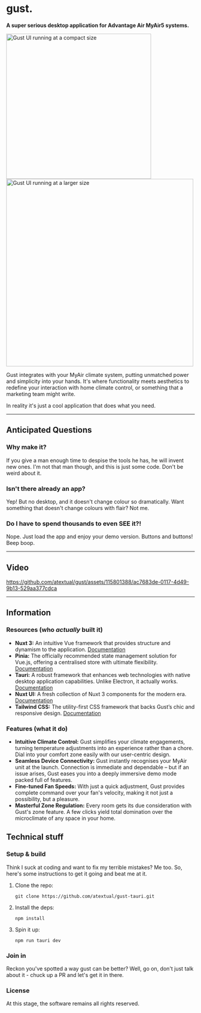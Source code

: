 # gust.
**A super serious desktop application for Advantage Air MyAir5 systems.**

<img height="387" alt="Gust UI running at a compact size" src="https://github.com/atextual/gust/assets/115801388/6342a27d-b923-4263-a63d-037eda833615">
<img width="500" alt="Gust UI running at a larger size" src="https://github.com/atextual/gust/assets/115801388/d74b0c92-a5d5-4f20-a979-850add62ddb4">

Gust integrates with your MyAir climate system, putting unmatched power and simplicity into your hands. It's where functionality meets aesthetics to redefine your interaction with home climate control, or something that a marketing team might write.

In reality it's just a cool application that does what you need.

---

## Anticipated Questions

### Why make it?
If you give a man enough time to despise the tools he has, he will invent new ones. I'm not that man though, and this is just some code. Don't be weird about it.

### Isn't there already an app?
Yep! But no desktop, and it doesn't change colour so dramatically. Want something that doesn't change colours with flair? Not me.

### Do I have to spend thousands to even SEE it?!
Nope. Just load the app and enjoy your demo version. Buttons and buttons! Beep boop.

---

## Video

https://github.com/atextual/gust/assets/115801388/ac7683de-0117-4d49-9b13-529aa377cdca

---

## Information

### Resources (who _actually_ built it)

- **Nuxt 3:** An intuitive Vue framework that provides structure and dynamism to the application. [Documentation](https://v3.nuxtjs.org)
- **Pinia:** The officially recommended state management solution for Vue.js, offering a centralised store with ultimate flexibility. [Documentation](https://pinia.vuejs.org)
- **Tauri:** A robust framework that enhances web technologies with native desktop application capabilities. Unlike Electron, it actually works. [Documentation](https://tauri.app/v1/guides/)
- **Nuxt UI:** A fresh collection of Nuxt 3 components for the modern era. [Documentation](https://nuxt.com/docs/ui)
- **Tailwind CSS:** The utility-first CSS framework that backs Gust’s chic and responsive design. [Documentation](https://tailwindcss.com/docs)

### Features (what it do)

- **Intuitive Climate Control:** Gust simplifies your climate engagements, turning temperature adjustments into an experience rather than a chore. Dial into your comfort zone easily with our user-centric design.
- **Seamless Device Connectivity:** Gust instantly recognises your MyAir unit at the launch. Connection is immediate and dependable – but if an issue arises, Gust eases you into a deeply immersive demo mode packed full of features.
- **Fine-tuned Fan Speeds:** With just a quick adjustment, Gust provides complete command over your fan's velocity, making it not just a possibility, but a pleasure.
- **Masterful Zone Regulation:** Every room gets its due consideration with Gust's zone feature. A few clicks yield total domination over the microclimate of any space in your home.

## Technical stuff

### Setup & build

Think I suck at coding and want to fix my terrible mistakes? Me too. So, here's some instructions to get it going and beat me at it.

1. Clone the repo:
   ```
   git clone https://github.com/atextual/gust-tauri.git
   ```
2. Install the deps:
   ```
   npm install
   ```
3. Spin it up:
   ```
   npm run tauri dev
   ```

### Join in

Reckon you've spotted a way gust can be better? Well, go on, don't just talk about it - chuck up a PR and let's get it in there.

### License

At this stage, the software remains all rights reserved.
